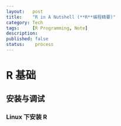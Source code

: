 ```yaml
---
layout:   post
title:    "R in A Nutshell (**R**编程精要)"
category: Tech 
tags:     [R Programming, Note]
description: 
published: false
status:    process
---
```


# **R** 基础

## 安装与调试

### Linux 下安装 **R**
 
    
